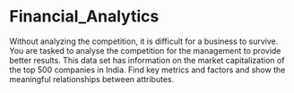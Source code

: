 # Financial_Analytics
Without analyzing the competition, it is difficult for a business to survive. You are tasked to analyse the competition for the management to provide better results. This data set has information on the market capitalization of the top 500 companies in India. Find key metrics and factors and show the meaningful relationships between attributes.
